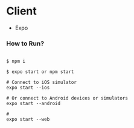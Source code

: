 # Client

- Expo

### How to Run?

```shell

$ npm i

$ expo start or npm start

# Connect to iOS simulator
expo start --ios

# Or connect to Android devices or simulators
expo start --android

#
expo start --web

```
